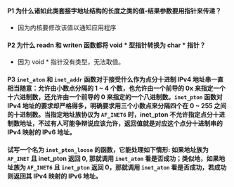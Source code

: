 #### P1 为什么诸如此类套接字地址结构的长度之类的值-结果参数要用指针来传递？
   * 因为内核要修改该值以通知应用程序

#### P2 为什么 readn 和 writen 函数都将 void * 型指针转换为 char * 指针？
   * 因为 void * 指针没有类型，无法取值。
   
#### P3 `inet_aton` 和 `inet_addr` 函数对于接受什么作为点分十进制 IPv4 地址串一直相当随意：允许由小数点分隔的 1 ~ 4 个数，也允许由一个前导的 0x 来指定一个十六进制数，还允许由一个前导的 0 来指定的一个八进制数。`inet_pton` 函数对 IPv4 地址的要求却严格得多，明确要求用三个小数点来分隔四个在 0 ~ 255 之间的十进制数。当指定地址族协议为 `AF_INET6` 时，inet_pton 不允许指定点分十进制数地址，不过有人可能争辩说应该允许，返回值就是对应这个点分十进制串的 IPv4 映射的 IPv6 地址。
#### 试写一个名为 `inet_pton_loose` 的函数，它能处理如下情形: 如果地址族为 `AF_INET` 且 inet_pton 返回 0, 那就调用 `inet_aton` 看是否成功；类似地，如果地址族为 `AF_INET6` 且 `inet_pton` 返回 0，那就调用 `inet_aton` 看是否成功，若成功则返回其 IPv4 映射的 IPv6 地址。

  []()